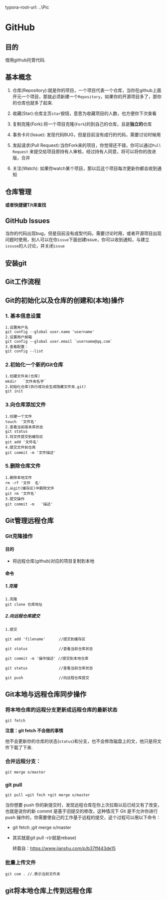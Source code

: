 typora-root-url: ..\Pic

# GitHub

## 目的

借用github托管代码.

## 基本概念

1. 仓库(Repository):就是你的项目，一个项目代表一个仓库，当你在github上面开元一个项目，那就必须新建一个`Repository`，如果你的开源项目多了，那你的仓库也就多了起来.
2. 收藏(Star):仓库主页`star`按钮，意思为收藏项目的人数，也方便你下次查看
3. 复制克隆(Fork):将一个项目克隆(`Fork`)的到自己的仓库，且是**独立的**仓库
4. 事务卡片(Issue): 发现代码BUG，但是目前没有成行的代码，需要讨论时候用

5. 发起请求(Pull Request):当你Fork来的项目，你觉得还不错，你可以通过`Pull Request` 来提交给项目原持有人审核，经过持有人同意，将可以将你的改进版，合并
6. 关注(Watch): 如果你watch某个项目，那以后这个项目每次更新你都会收到通知



## 仓库管理

**或者快捷键T/t来查找**

##  GitHub Issues

当你的代码出现bug，但是目前没有成型代码，需要讨论时用，或者开源项目出现问题时使用，别人可以在你`issue`下面创建issue，你可以收到通知，与建立`issuse`的人讨论，并关闭`issue`

## 安装git

## Git工作流程

## Git的初始化以及仓库的创建和(本地)操作

### 1. 基本信息设置

```Git
1.设置用户名
git config --global user.name 'username'
2.设置用户邮箱
git config --global user.email `username@qq.com`
3.查看配置：
git config --list
```



### 2.初始化一个新的Git仓库

```
1.创建文件夹(仓库)
mkdir 	`文件夹名字`
2.初始化仓库(执行成功会生成隐藏文件夹.git)
git init
```

### 3.向仓库添加文件

```
1.创建一个文件
touch  '文件名'
2.查看当前版本库状态
git status
3.将文件提交到缓存区
git add '文件名'
4.提交文件到仓库
git commit -m '文件描述'

```

### 5.删除仓库文件

```
1.删除本地文件
rm -rf '文件	名'
2.从git(缓存区)中删除文件
git rm '文件名'
3.提交操作
git commit -m 	'描述'
```

## Git管理远程仓库

### Git克隆操作

#### 目的

* 将远程仓库(github)对应的项目复制到本地

  

#### 命令

#####  1.克隆

```
1.克隆
git clone 仓库地址
```



##### 2.向远程仓库提交

```
1.提交

git add 'filename'      //提交到缓存区

git status              //查看当前仓库状态

git commit -m '操作描述' //提交到本地仓库

git status              //查看当前仓库状态

git push                //向远程仓库提交

```



## Git本地与远程仓库同步操作

### 将本地仓库的远程分支更新成远程仓库的最新状态

```
git fetch
```

**注意：git fetch 不会做的事情**

他不会更新你的仓库的状态(`status`)和分支，也不会修改磁盘上的文，他只是将文件下载了下来.

### 合并远程分支：

```
git merge o/master
```

### git pull

```
git pull =git fech +git merge o/master
```

当你想要 push 你的新提交时，发现远程仓库在你上次拉取以后已经又有了改变，也就是说你的新 commit 是基于旧提交的修改，这种情况下 Git 是不允许你进行 push 操作的，你需要使自己的工作基于远程的提交，这个过程可以用以下命令：

* git fetch ;git merge o/master

* 其实就是git pull -r(r就是rebase)

  转载自：https://www.jianshu.com/p/b37ff443de15

###  批量上传文件

```
git com . //.表示当前文件夹
```





## git将本地仓库上传到远程仓库